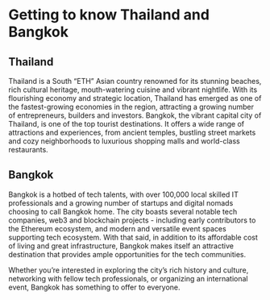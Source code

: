 # Getting to know Thailand and Bangkok

<!-- @todo #1 Add more content about Thailand and Bangkok in general (non-crypto) -->

## Thailand

Thailand is a South “ETH” Asian country renowned for its stunning beaches, rich cultural heritage, mouth-watering cuisine and vibrant nightlife. With its flourishing economy and strategic location, Thailand has emerged as one of the fastest-growing economies in the region, attracting a growing number of entrepreneurs, builders and investors. Bangkok, the vibrant capital city of Thailand, is one of the top tourist destinations. It offers a wide range of attractions and experiences, from ancient temples, bustling street markets and cozy neighborhoods to luxurious shopping malls and world-class restaurants.

## Bangkok

Bangkok is a hotbed of tech talents, with over 100,000 local skilled IT professionals and a growing number of startups and digital nomads choosing to call Bangkok home. The city boasts several notable tech companies, web3 and blockchain projects - including early contributors to the Ethereum ecosystem, and modern and versatile event spaces supporting tech ecosystem. With that said, in addition to its affordable cost of living and great infrastructure, Bangkok makes itself an attractive destination that provides ample opportunities for the tech communities.

Whether you’re interested in exploring the city’s rich history and culture, networking with fellow tech professionals, or organizing an international event, Bangkok has something to offer to everyone.
